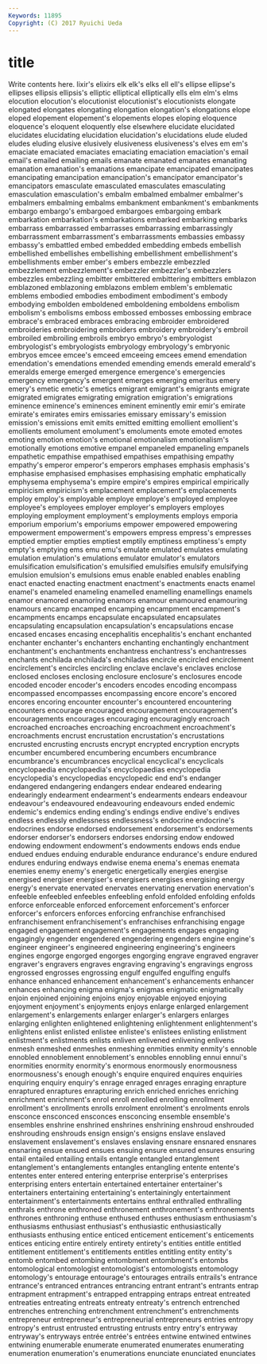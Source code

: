 ```yaml
---
Keywords: 11895 
Copyright: (C) 2017 Ryuichi Ueda
---
```


# title

Write contents here.
lixir's elixirs
elk elk's elks ell ell's ellipse ellipse's ellipses ellipsis ellipsis's
elliptic elliptical elliptically ells elm elm's elms elocution elocution's elocutionist
elocutionist's elocutionists elongate elongated elongates elongating elongation elongation's elongations elope
eloped elopement elopement's elopements elopes eloping eloquence eloquence's eloquent eloquently
else elsewhere elucidate elucidated elucidates elucidating elucidation elucidation's elucidations elude
eluded eludes eluding elusive elusively elusiveness elusiveness's elves em em's
emaciate emaciated emaciates emaciating emaciation emaciation's email email's emailed emailing
emails emanate emanated emanates emanating emanation emanation's emanations emancipate emancipated
emancipates emancipating emancipation emancipation's emancipator emancipator's emancipators emasculate emasculated emasculates
emasculating emasculation emasculation's embalm embalmed embalmer embalmer's embalmers embalming embalms
embankment embankment's embankments embargo embargo's embargoed embargoes embargoing embark embarkation
embarkation's embarkations embarked embarking embarks embarrass embarrassed embarrasses embarrassing embarrassingly
embarrassment embarrassment's embarrassments embassies embassy embassy's embattled embed embedded embedding
embeds embellish embellished embellishes embellishing embellishment embellishment's embellishments ember ember's
embers embezzle embezzled embezzlement embezzlement's embezzler embezzler's embezzlers embezzles embezzling
embitter embittered embittering embitters emblazon emblazoned emblazoning emblazons emblem emblem's
emblematic emblems embodied embodies embodiment embodiment's embody embodying embolden emboldened
emboldening emboldens embolism embolism's embolisms emboss embossed embosses embossing embrace
embrace's embraced embraces embracing embroider embroidered embroideries embroidering embroiders embroidery
embroidery's embroil embroiled embroiling embroils embryo embryo's embryologist embryologist's embryologists
embryology embryology's embryonic embryos emcee emcee's emceed emceeing emcees emend
emendation emendation's emendations emended emending emends emerald emerald's emeralds emerge
emerged emergence emergence's emergencies emergency emergency's emergent emerges emerging emeritus
emery emery's emetic emetic's emetics emigrant emigrant's emigrants emigrate emigrated
emigrates emigrating emigration emigration's emigrations eminence eminence's eminences eminent eminently
emir emir's emirate emirate's emirates emirs emissaries emissary emissary's emission
emission's emissions emit emits emitted emitting emollient emollient's emollients emolument
emolument's emoluments emote emoted emotes emoting emotion emotion's emotional emotionalism
emotionalism's emotionally emotions emotive empanel empaneled empaneling empanels empathetic empathise
empathised empathises empathising empathy empathy's emperor emperor's emperors emphases emphasis
emphasis's emphasise emphasised emphasises emphasising emphatic emphatically emphysema emphysema's empire
empire's empires empirical empirically empiricism empiricism's emplacement emplacement's emplacements employ
employ's employable employe employe's employed employee employee's employees employer employer's
employers employes employing employment employment's employments employs emporia emporium emporium's
emporiums empower empowered empowering empowerment empowerment's empowers empress empress's empresses
emptied emptier empties emptiest emptily emptiness emptiness's empty empty's emptying
ems emu emu's emulate emulated emulates emulating emulation emulation's emulations
emulator emulator's emulators emulsification emulsification's emulsified emulsifies emulsify emulsifying emulsion
emulsion's emulsions emus enable enabled enables enabling enact enacted enacting
enactment enactment's enactments enacts enamel enamel's enameled enameling enamelled enamelling
enamellings enamels enamor enamored enamoring enamors enamour enamoured enamouring enamours
encamp encamped encamping encampment encampment's encampments encamps encapsulate encapsulated encapsulates
encapsulating encapsulation encapsulation's encapsulations encase encased encases encasing encephalitis encephalitis's
enchant enchanted enchanter enchanter's enchanters enchanting enchantingly enchantment enchantment's enchantments
enchantress enchantress's enchantresses enchants enchilada enchilada's enchiladas encircle encircled encirclement
encirclement's encircles encircling enclave enclave's enclaves enclose enclosed encloses enclosing
enclosure enclosure's enclosures encode encoded encoder encoder's encoders encodes encoding
encompass encompassed encompasses encompassing encore encore's encored encores encoring encounter
encounter's encountered encountering encounters encourage encouraged encouragement encouragement's encouragements encourages
encouraging encouragingly encroach encroached encroaches encroaching encroachment encroachment's encroachments encrust
encrustation encrustation's encrustations encrusted encrusting encrusts encrypt encrypted encryption encrypts
encumber encumbered encumbering encumbers encumbrance encumbrance's encumbrances encyclical encyclical's encyclicals
encyclopaedia encyclopaedia's encyclopaedias encyclopedia encyclopedia's encyclopedias encyclopedic end end's endanger
endangered endangering endangers endear endeared endearing endearingly endearment endearment's endearments
endears endeavour endeavour's endeavoured endeavouring endeavours ended endemic endemic's endemics
ending ending's endings endive endive's endives endless endlessly endlessness endlessness's
endocrine endocrine's endocrines endorse endorsed endorsement endorsement's endorsements endorser endorser's
endorsers endorses endorsing endow endowed endowing endowment endowment's endowments endows
ends endue endued endues enduing endurable endurance endurance's endure endured
endures enduring endways endwise enema enema's enemas enemata enemies enemy
enemy's energetic energetically energies energise energised energiser energiser's energisers energises
energising energy energy's enervate enervated enervates enervating enervation enervation's enfeeble
enfeebled enfeebles enfeebling enfold enfolded enfolding enfolds enforce enforceable enforced
enforcement enforcement's enforcer enforcer's enforcers enforces enforcing enfranchise enfranchised enfranchisement
enfranchisement's enfranchises enfranchising engage engaged engagement engagement's engagements engages engaging
engagingly engender engendered engendering engenders engine engine's engineer engineer's engineered
engineering engineering's engineers engines engorge engorged engorges engorging engrave engraved
engraver engraver's engravers engraves engraving engraving's engravings engross engrossed engrosses
engrossing engulf engulfed engulfing engulfs enhance enhanced enhancement enhancement's enhancements
enhancer enhances enhancing enigma enigma's enigmas enigmatic enigmatically enjoin enjoined
enjoining enjoins enjoy enjoyable enjoyed enjoying enjoyment enjoyment's enjoyments enjoys
enlarge enlarged enlargement enlargement's enlargements enlarger enlarger's enlargers enlarges enlarging
enlighten enlightened enlightening enlightenment enlightenment's enlightens enlist enlisted enlistee enlistee's
enlistees enlisting enlistment enlistment's enlistments enlists enliven enlivened enlivening enlivens
enmesh enmeshed enmeshes enmeshing enmities enmity enmity's ennoble ennobled ennoblement
ennoblement's ennobles ennobling ennui ennui's enormities enormity enormity's enormous enormously
enormousness enormousness's enough enough's enquire enquired enquires enquiries enquiring enquiry
enquiry's enrage enraged enrages enraging enrapture enraptured enraptures enrapturing enrich
enriched enriches enriching enrichment enrichment's enrol enroll enrolled enrolling enrollment
enrollment's enrollments enrolls enrolment enrolment's enrolments enrols ensconce ensconced ensconces
ensconcing ensemble ensemble's ensembles enshrine enshrined enshrines enshrining enshroud enshrouded
enshrouding enshrouds ensign ensign's ensigns enslave enslaved enslavement enslavement's enslaves
enslaving ensnare ensnared ensnares ensnaring ensue ensued ensues ensuing ensure
ensured ensures ensuring entail entailed entailing entails entangle entangled entanglement
entanglement's entanglements entangles entangling entente entente's ententes enter entered entering
enterprise enterprise's enterprises enterprising enters entertain entertained entertainer entertainer's entertainers
entertaining entertaining's entertainingly entertainment entertainment's entertainments entertains enthral enthralled enthralling
enthrals enthrone enthroned enthronement enthronement's enthronements enthrones enthroning enthuse enthused
enthuses enthusiasm enthusiasm's enthusiasms enthusiast enthusiast's enthusiastic enthusiastically enthusiasts enthusing
entice enticed enticement enticement's enticements entices enticing entire entirely entirety
entirety's entities entitle entitled entitlement entitlement's entitlements entitles entitling entity
entity's entomb entombed entombing entombment entombment's entombs entomological entomologist entomologist's
entomologists entomology entomology's entourage entourage's entourages entrails entrails's entrance entrance's
entranced entrances entrancing entrant entrant's entrants entrap entrapment entrapment's entrapped
entrapping entraps entreat entreated entreaties entreating entreats entreaty entreaty's entrench
entrenched entrenches entrenching entrenchment entrenchment's entrenchments entrepreneur entrepreneur's entrepreneurial entrepreneurs
entries entropy entropy's entrust entrusted entrusting entrusts entry entry's entryway
entryway's entryways entrée entrée's entrées entwine entwined entwines entwining enumerable
enumerate enumerated enumerates enumerating enumeration enumeration's enumerations enunciate enunciated enunciates
